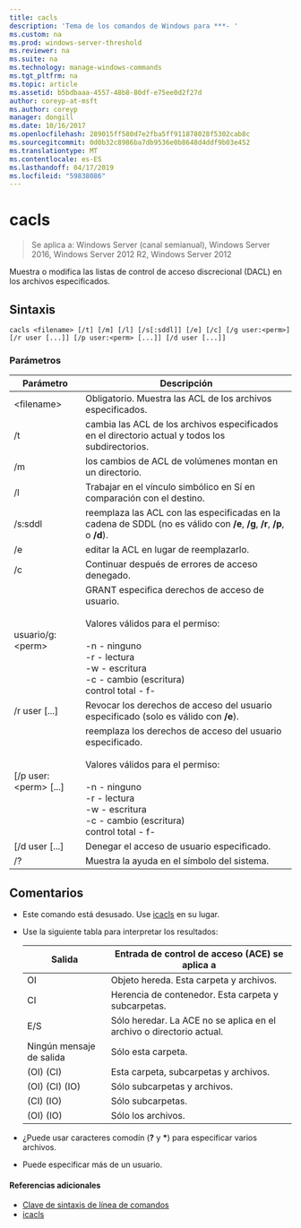 ```yaml
---
title: cacls
description: 'Tema de los comandos de Windows para ***- '
ms.custom: na
ms.prod: windows-server-threshold
ms.reviewer: na
ms.suite: na
ms.technology: manage-windows-commands
ms.tgt_pltfrm: na
ms.topic: article
ms.assetid: b5bdbaaa-4557-48b8-80df-e75ee0d2f27d
author: coreyp-at-msft
ms.author: coreyp
manager: dongill
ms.date: 10/16/2017
ms.openlocfilehash: 289015ff580d7e2fba5ff911878028f5302cab8c
ms.sourcegitcommit: 0d0b32c8986ba7db9536e0b8648d4ddf9b03e452
ms.translationtype: MT
ms.contentlocale: es-ES
ms.lasthandoff: 04/17/2019
ms.locfileid: "59838086"
---
```

# <a name="cacls"></a>cacls

>Se aplica a: Windows Server (canal semianual), Windows Server 2016, Windows Server 2012 R2, Windows Server 2012

Muestra o modifica las listas de control de acceso discrecional (DACL) en los archivos especificados.  
## <a name="syntax"></a>Sintaxis  
```  
cacls <filename> [/t] [/m] [/l] [/s[:sddl]] [/e] [/c] [/g user:<perm>] [/r user [...]] [/p user:<perm> [...]] [/d user [...]]  
```  
### <a name="parameters"></a>Parámetros  
|Parámetro|Descripción|  
|-------|--------|  
|\<filename\>|Obligatorio. Muestra las ACL de los archivos especificados.|  
|/t|cambia las ACL de los archivos especificados en el directorio actual y todos los subdirectorios.|  
|/m|los cambios de ACL de volúmenes montan en un directorio.|  
|/l|Trabajar en el vínculo simbólico en Sí en comparación con el destino.|  
|/s:sddl|reemplaza las ACL con las especificadas en la cadena de SDDL (no es válido con **/e**, **/g**, **/r**, **/p**, o **/d**).|  
|/e|editar la ACL en lugar de reemplazarlo.|  
|/c|Continuar después de errores de acceso denegado.|  
|usuario/g:\<perm\>|GRANT especifica derechos de acceso de usuario.<br /><br />Valores válidos para el permiso:<br /><br />-n - ninguno<br />-r - lectura<br />-w - escritura<br />-c - cambio (escritura)<br />control total - f-|  
|/r user [...]|Revocar los derechos de acceso del usuario especificado (solo es válido con **/e**).|  
|[/p user:\<perm\> [...]|reemplaza los derechos de acceso del usuario especificado.<br /><br />Valores válidos para el permiso:<br /><br />-n - ninguno<br />-r - lectura<br />-w - escritura<br />-c - cambio (escritura)<br />control total - f-|  
|[/d user [...]|Denegar el acceso de usuario especificado.|  
|/?|Muestra la ayuda en el símbolo del sistema.|  
## <a name="remarks"></a>Comentarios  
-   Este comando está desusado. Use [icacls](icacls.md) en su lugar.  
-   Use la siguiente tabla para interpretar los resultados:  

    |Salida|Entrada de control de acceso (ACE) se aplica a|  
    |-----|----------------------|  
    |OI|Objeto hereda. Esta carpeta y archivos.|  
    |CI|Herencia de contenedor. Esta carpeta y subcarpetas.|  
    |E/S|Sólo heredar. La ACE no se aplica en el archivo o directorio actual.|  
    |Ningún mensaje de salida|Sólo esta carpeta.|  
    |(OI) (CI)|Esta carpeta, subcarpetas y archivos.|  
    |(OI) (CI) (IO)|Sólo subcarpetas y archivos.|  
    |(CI) (IO)|Sólo subcarpetas.|  
    |(OI) (IO)|Sólo los archivos.|  

-   ¿Puede usar caracteres comodín (**?** y **\***) para especificar varios archivos.  
-   Puede especificar más de un usuario.  

#### <a name="additional-references"></a>Referencias adicionales  
-   [Clave de sintaxis de línea de comandos](command-line-syntax-key.md)   
-   [icacls](icacls.md)  
